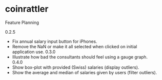 # coinrattler

Feature Planning

0.2.5
  - Fix annual salary input button for iPhones.
  - Remove the NaN or make it all selected when clicked on initial application use.
0.3.0
  - Illustrate how bad the consultants should feel using a gauge graph.
0.4.0
  - Show box-plot with provided (Swiss) salaries (display outliers).
  - Show the average and median of salaries given by users (filter outliers).

